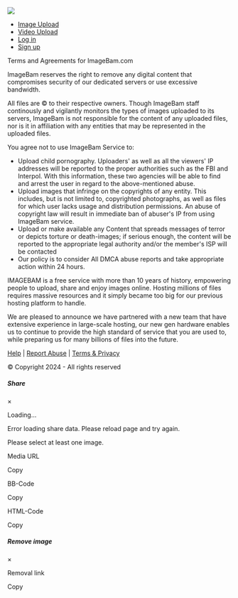 [![](https://www.imagebam.com/images/imagebam.png)](https://www.imagebam.com/)

* [Image Upload](https://www.imagebam.com/)
* [Video Upload](https://sendvid.com/?src=ib_nav)
* [Log in](https://www.imagebam.com/auth/login)
* [Sign up](https://www.imagebam.com/auth/register)

Terms and Agreements for ImageBam.com

ImageBam reserves the right to remove any digital content that compromises security of our dedicated servers or use excessive bandwidth.

All files are © to their respective owners. Though ImageBam staff continously and vigilantly monitors the types of images uploaded to its servers, ImageBam is not responsible for the content of any uploaded files, nor is it in affiliation with any entities that may be represented in the uploaded files.

You agree not to use ImageBam Service to:

* Upload child pornography. Uploaders' as well as all the viewers' IP addresses will be reported to the proper authorities such as the FBI and Interpol. With this information, these two agencies will be able to find and arrest the user in regard to the above-mentioned abuse.
* Upload images that infringe on the copyrights of any entity. This includes, but is not limited to, copyrighted photographs, as well as files for which user lacks usage and distribution permissions. An abuse of copyright law will result in immediate ban of abuser's IP from using ImageBam service.
* Upload or make available any Content that spreads messages of terror or depicts torture or death-images; if serious enough, the content will be reported to the appropriate legal authority and/or the member's ISP will be contacted
* Our policy is to consider All DMCA abuse reports and take appropriate action within 24 hours.

IMAGEBAM is a free service with more than 10 years of history, empowering people to upload, share and enjoy images online. Hosting millions of files requires massive resources and it simply became too big for our previous hosting platform to handle.

We are pleased to announce we have partnered with a new team that have extensive experience in large-scale hosting, our new gen hardware enables us to continue to provide the high standard of service that you are used to, while preparing us for many billions of files into the future.

[Help](https://www.imagebam.com/support) | [Report Abuse](https://www.imagebam.com/report-abuse) | [Terms & Privacy](https://www.imagebam.com/tou)

© Copyright 2024 - All rights reserved

[](https://www.facebook.com/imagebamhq "Facebook")[](https://twitter.com/imagebam "Twitter")

##### Share

×

Loading...

Error loading share data. Please reload page and try again.

Please select at least one image.

Media URL

Copy

BB-Code

Copy

HTML-Code

Copy

##### Remove image

×

Removal link

 Copy